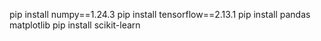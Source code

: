 pip install numpy==1.24.3
pip install tensorflow==2.13.1
pip install pandas matplotlib
pip install scikit-learn